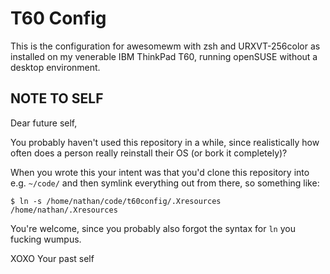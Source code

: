 # T60 Config
This is the configuration for awesomewm with zsh and URXVT-256color as installed on my venerable IBM ThinkPad T60, running openSUSE without a desktop environment.

## NOTE TO SELF
Dear future self,

You probably haven't used this repository in a while, since realistically how often does a person really reinstall their OS (or bork it completely)?

When you wrote this your intent was that you'd clone this repository into e.g. `~/code/` and then symlink everything out from there, so something like:

```
$ ln -s /home/nathan/code/t60config/.Xresources /home/nathan/.Xresources
```

You're welcome, since you probably also forgot the syntax for `ln` you fucking wumpus.

XOXO
Your past self
